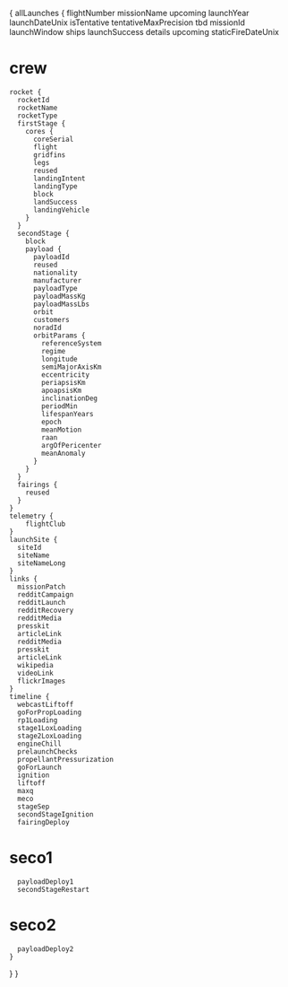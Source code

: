 {
allLaunches {
flightNumber
missionName
upcoming
launchYear
launchDateUnix
isTentative
tentativeMaxPrecision
tbd
missionId
launchWindow
ships
launchSuccess
details
upcoming
staticFireDateUnix

# crew

    rocket {
      rocketId
      rocketName
      rocketType
      firstStage {
        cores {
          coreSerial
          flight
          gridfins
          legs
          reused
          landingIntent
          landingType
          block
          landSuccess
          landingVehicle
        }
      }
      secondStage {
        block
        payload {
          payloadId
          reused
          nationality
          manufacturer
          payloadType
          payloadMassKg
          payloadMassLbs
          orbit
          customers
          noradId
          orbitParams {
            referenceSystem
            regime
            longitude
            semiMajorAxisKm
            eccentricity
            periapsisKm
            apoapsisKm
            inclinationDeg
            periodMin
            lifespanYears
            epoch
            meanMotion
            raan
            argOfPericenter
            meanAnomaly
          }
        }
      }
      fairings {
        reused
      }
    }
    telemetry {
        flightClub
    }
    launchSite {
      siteId
      siteName
      siteNameLong
    }
    links {
      missionPatch
      redditCampaign
      redditLaunch
      redditRecovery
      redditMedia
      presskit
      articleLink
      redditMedia
      presskit
      articleLink
      wikipedia
      videoLink
      flickrImages
    }
    timeline {
      webcastLiftoff
      goForPropLoading
      rp1Loading
      stage1LoxLoading
      stage2LoxLoading
      engineChill
      prelaunchChecks
      propellantPressurization
      goForLaunch
      ignition
      liftoff
      maxq
      meco
      stageSep
      secondStageIgnition
      fairingDeploy

# seco1

      payloadDeploy1
      secondStageRestart

# seco2

      payloadDeploy2
    }

}
}

